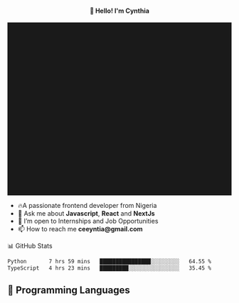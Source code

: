 <h4 align="center">👋 Hello! I'm Cynthia</h4>

<hr style="height:10%; margin-left:0; margin-right:0;" />

<div align="left">
  <ul>
  <li>🔥A passionate frontend developer from Nigeria</li>
  <li>💬 Ask me about <strong>Javascript</strong>, <strong>React</strong> and <strong> NextJs</strong></li>
  <li>👯 I’m open to Internships and Job Opportunities</li>
  <li>📫 How to reach me <strong>ceeyntia@gmail.com</strong></li>
</ul>
</div
  
## 📊 GitHub Stats

<!--START_SECTION:waka-->

```txt
Python       7 hrs 59 mins   ████████████████░░░░░░░░░   64.55 %
TypeScript   4 hrs 23 mins   █████████░░░░░░░░░░░░░░░░   35.45 %
```

<!--END_SECTION:waka-->

## 💬 Programming Languages

<!--START_SECTION:languages-->
<!--END_SECTION:languages-->
